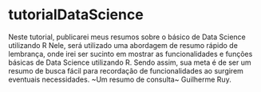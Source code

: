 # tutorialDataScience
Neste tutorial, publicarei meus resumos sobre o básico de Data Science utilizando R
Nele, será utilizado uma abordagem de resumo rápido de lembrança, onde irei ser sucinto em mostrar as funcionalidades e funções básicas de Data Science utilizando R.
Sendo assim, sua meta é de ser um resumo de busca fácil para recordação de funcionalidades ao surgirem eventuais necessidades.
~Um resumo de consulta~
Guilherme Ruy.

